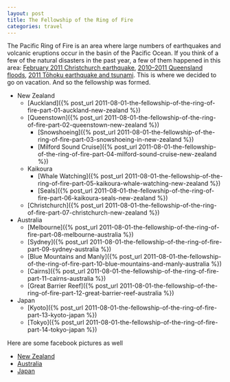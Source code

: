 ```yaml
---
layout: post
title: The Fellowship of the Ring of Fire
categories: travel
---
```

The Pacific Ring of Fire is an area where large numbers of earthquakes and volcanic eruptions occur in the basin of the Pacific Ocean. If you think of a few of the natural disasters in the past year, a few of them happened in this area:&nbsp;<a href="http://en.wikipedia.org/wiki/February_2011_Christchurch_earthquake">February 2011 Christchurch earthquake</a>,&nbsp;<a href="http://en.wikipedia.org/wiki/Queensland_floods">2010&ndash;2011 Queensland floods</a>,&nbsp;<a href="http://en.wikipedia.org/wiki/Japan_tsunami">2011 Tōhoku earthquake and tsunami</a>.&nbsp;This is where we decided to go on vacation. And so the fellowship was formed.

* New Zealand
  * [Auckland]({% post_url 2011-08-01-the-fellowship-of-the-ring-of-fire-part-01-auckland-new-zealand %})
  * [Queenstown]({% post_url 2011-08-01-the-fellowship-of-the-ring-of-fire-part-02-queenstown-new-zealand %})
    * [Snowshoeing]({% post_url 2011-08-01-the-fellowship-of-the-ring-of-fire-part-03-snowshoeing-in-new-zealand %})
    * [Milford Sound Cruise]({% post_url 2011-08-01-the-fellowship-of-the-ring-of-fire-part-04-milford-sound-cruise-new-zealand %})
  * Kaikoura
    * [Whale Watching]({% post_url 2011-08-01-the-fellowship-of-the-ring-of-fire-part-05-kaikoura-whale-watching-new-zealand %})
    * [Seals]({% post_url 2011-08-01-the-fellowship-of-the-ring-of-fire-part-06-kaikoura-seals-new-zealand %})
  * [Christchurch]({% post_url 2011-08-01-the-fellowship-of-the-ring-of-fire-part-07-christchurch-new-zealand %})
* Australia
  * [Melbourne]({% post_url 2011-08-01-the-fellowship-of-the-ring-of-fire-part-08-melbourne-australia %})
  * [Sydney]({% post_url 2011-08-01-the-fellowship-of-the-ring-of-fire-part-09-sydney-australia %})
  * [Blue Mountains and Manly]({% post_url 2011-08-01-the-fellowship-of-the-ring-of-fire-part-10-blue-mountains-and-manly-australia %})
  * [Cairns]({% post_url 2011-08-01-the-fellowship-of-the-ring-of-fire-part-11-cairns-australia %})
  * [Great Barrier Reef]({% post_url 2011-08-01-the-fellowship-of-the-ring-of-fire-part-12-great-barrier-reef-australia %})
* Japan
  * [Kyoto]({% post_url 2011-08-01-the-fellowship-of-the-ring-of-fire-part-13-kyoto-japan %})
  * [Tokyo]({% post_url 2011-08-01-the-fellowship-of-the-ring-of-fire-part-14-tokyo-japan %})

Here are some facebook pictures as well

* [New Zealand](https://www.facebook.com/media/set/?set=a.10150281480443594.377275.697498593&amp;l=02ddbc42f8&amp;type=1)
* [Australia](https://www.facebook.com/media/set/?set=a.10150321578298594.387622.697498593&amp;l=ec7dc8f406&amp;type=1)
* [Japan](https://www.facebook.com/media/set/?set=a.10150322507163594.387936.697498593&amp;l=215b98e2b9&amp;type=1)
